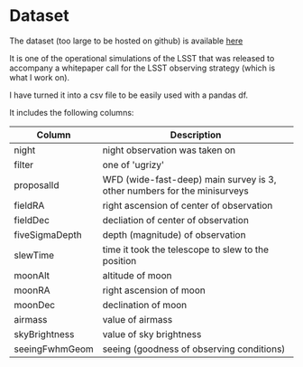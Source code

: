 # Dataset

The dataset (too large to be hosted on github) is available [here](https://drive.google.com/file/d/19cZezWLLXWDxGrw9By6uTRSidMENrAew/view?usp=sharing)

It is one of the operational simulations of the LSST that was released to accompany a whitepaper call for the LSST observing strategy (which is what I work on). 

I have turned it into a csv file to be easily used with a pandas df.

It includes the following columns:

| Column         |      Description      
|----------------|--------------
| night          |  night observation was taken on 
| filter         |  one of 'ugrizy'
| proposalId     |  WFD (wide-fast-deep) main survey is 3, other numbers for the minisurveys
| fieldRA        | right ascension of center of observation
| fieldDec       | decliation of center of observation
| fiveSigmaDepth | depth (magnitude) of observation
| slewTime       | time it took the telescope to slew to the position
| moonAlt        | altitude of moon
| moonRA         | right ascension of moon
| moonDec        | declination of moon
| airmass        | value of airmass
| skyBrightness  | value of sky brightness
| seeingFwhmGeom | seeing (goodness of observing conditions)
